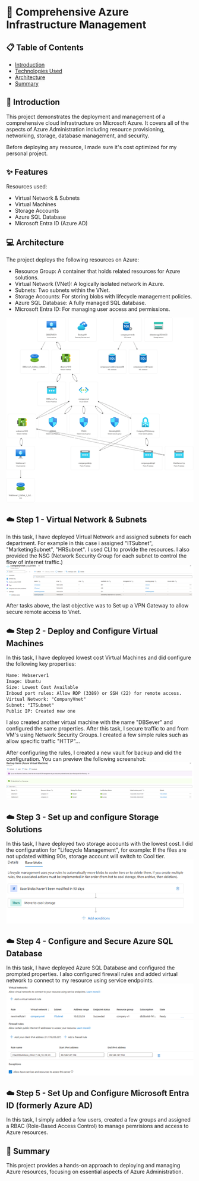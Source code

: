 # 🚀 Comprehensive Azure Infrastructure Management 

## 📋 Table of Contents

- [Introduction](#introduction)
- [Technologies Used](#features)
- [Architecture](#architecture)
- [Summary](#summary)

## 🌟 Introduction

This project demonstrates the deployment and management of a comprehensive cloud infrastructure on Microsoft Azure. It covers all of the aspects of Azure Administration
including resource provisioning, networking, storage, database management, and security.

Before deploying any resource, I made sure it's cost optimized for my personal project.

## ✨ Features

Resources used:

+ Virtual Network & Subnets
+ Virtual Machines
+ Storage Accounts
+ Azure SQL Database
+ Microsoft Entra ID (Azure AD)

## 💻 Architecture

The project deploys the following resources on Azure:

+ Resource Group: A container that holds related resources for Azure solutions.
+ Virtual Network (VNet): A logically isolated network in Azure.
+ Subnets: Two subnets within the VNet.
+ Storage Accounts: For storing blobs with lifecycle management policies.
+ Azure SQL Database: A fully managed SQL database.
+ Microsoft Entra ID: For managing user access and permissions.

![Diagram of the architecture tasks](./media/company-v1.png)


## ☁️ Step 1 - Virtual Network & Subnets

In this task, I have deployed Virtual Network and assigned subnets for each department. For example
in this case i assigned "ITSubnet", "MarketingSubnet", "HRSubnet". I used CLI to provide the resources.
I also provided the NSG (Network Security Group for each subnet to control the flow of internet traffic.)
![Screenshot of the Subnets](./media/step1-vnet-subnet.png)

After tasks above, the last objective was to Set up a VPN Gateway to allow secure remote access to Vnet.

## ☁️ Step 2 - Deploy and Configure Virtual Machines

In this task, I have deployed lowest cost Virtual Machines and did configure the following key properties:

```
Name: Webserver1
Image: Ubuntu
Size: Lowest Cost Available
Inboud port rules: Allow RDP (3389) or SSH (22) for remote access.
Virtual Network: "CompanyVnet"
Subnet: "ITSubnet"
Public IP: Created new one

```
I also created another virtual machine with the name "DBSever" and configured the same properties.
After this task, I secure traffic to and from VM's using Network Security Groups. I created a few
simple rules such as allow specific traffic "HTTP"...

After configuring the rules, I created a new vault for backup and did the configuration.
You can preview the following screenshot:
![Screenshot of the Backup state](./media/step2-vm-backup.png)

## ☁️ Step 3 - Set up and configure Storage Solutions

In this task, I have deployed two storage accounts with the lowest cost.
I did the configuration for "Lifecycle Management", for example:
If the files are not updated withing 90s, storage account will switch to Cool tier.
![Screenshot of the Lifecylce Rule](./media/step3-storage-lifecycle.png)

## ☁️ Step 4 - Configure and Secure Azure SQL Database

In this task, I have deployed Azure SQL Database and configured the prompted properties.
I also configured firewall rules and added virtual network to connect to my resource using service endpoints.
![Screenshot of the Network Rules for SQL](./media/step4-db-firewall.png)

## ☁️ Step 5 - Set Up and Configure Microsoft Entra ID (formerly Azure AD)

In this task, I simply added a few users, created a few groups and assigned
a RBAC (Role-Based Access Control) to manage pemrisions and access to Azure resources.

## 🌟 Summary

This project provides a hands-on approach to deploying and managing Azure resources, 
focusing on essential aspects of Azure Administration.
